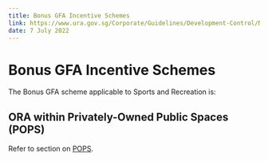 ```yaml
---
title: Bonus GFA Incentive Schemes
link: https://www.ura.gov.sg/Corporate/Guidelines/Development-Control/Non-Residential/SR/GFA-Incentive-Schemes
date: 7 July 2022
---
```


# Bonus GFA Incentive Schemes

The Bonus GFA scheme applicable to Sports and Recreation is:

## ORA within Privately-Owned Public Spaces (POPS)

Refer to section on [POPS](https://www.ura.gov.sg/Corporate/Guidelines/Development-Control/gross-floor-area/GFA/Privately-OwnedPublicSpacesPOPS).
